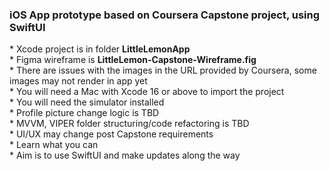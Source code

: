 ### iOS App prototype based on Coursera Capstone project, using SwiftUI

\* Xcode project is in folder **LittleLemonApp**  
\* Figma wireframe is **LittleLemon-Capstone-Wireframe.fig**  
\* There are issues with the images in the URL provided by Coursera, some images may not render in app yet  
\* You will need a Mac with Xcode 16 or above to import the project  
\* You will need the simulator installed  
\* Profile picture change logic is TBD  
\* MVVM, VIPER folder structuring/code refactoring is TBD  
\* UI/UX may change post Capstone requirements  
\* Learn what you can  
\* Aim is to use SwiftUI and make updates along the way  
